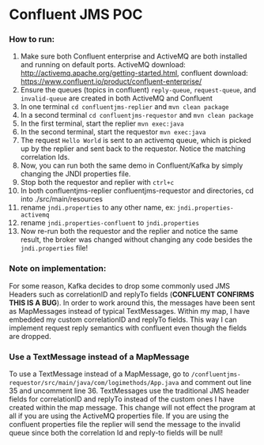 # Confluent JMS POC

### How to run:
1. Make sure both Confluent enterprise and ActiveMQ are both installed and running on default ports. ActiveMQ download: http://activemq.apache.org/getting-started.html, confluent download: https://www.confluent.io/product/confluent-enterprise/
2. Ensure the queues (topics in confluent) `reply-queue`, `request-queue`, and `invalid-queue` are created in both ActiveMQ and Confluent
3. In one terminal `cd confluentjms-replier` and `mvn clean package`
4. In a second terminal `cd confluentjms-requestor` and `mvn clean package`
5. In the first terminal, start the replier `mvn exec:java`
6. In the second terminal, start the requestor `mvn exec:java`
7. The request `Hello World` is sent to an activemq queue, which is picked up by the replier and sent back to the requestor. Notice the matching correlation Ids.
8. Now, you can run both the same demo in Confluent/Kafka by simply changing the JNDI properties file.
9. Stop both the requestor and replier with `ctrl+c`
9. In both confluentjms-replier confluentjms-requestor and  directories, cd into ./src/main/resources
10. rename `jndi.properties` to any other name, ex: `jndi.properties-activemq`
11. rename `jndi.properties-confluent` to `jndi.properties`
12. Now re-run both the requestor and the replier and notice the same result, the broker was changed without changing any code besides the `jndi.properties` file!

### Note on implementation:

For some reason, Kafka decides to drop some commonly used JMS Headers such as correlationID and replyTo fields (**CONFLUENT CONFIRMS THIS IS A BUG**). In order to work around this, the messages have been sent as MapMessages instead of typical TextMessages. Within my map, I have embedded my custom correlationID and replyTo fields. This way I can implement request reply semantics with confluent even though the fields are dropped. 

### Use a TextMessage instead of a MapMessage

To use a TextMessage instead of a MapMessage, go to `/confluentjms-requestor/src/main/java/com/logimethods/App.java` and comment out line 35 and uncomment line 36. TextMessages use the traditional JMS header fields for correlationID and replyTo instead of the custom ones I have created within the map message. This change will not effect the program at all if you are using the ActiveMQ properties file. If you are using the confluent properties file the replier will send the message to the invalid queue since both the correlation Id and reply-to fields will be null!
